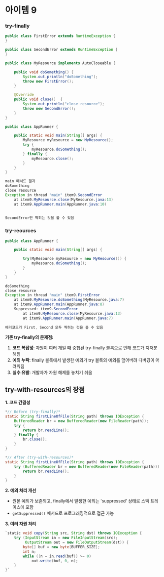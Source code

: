 # 아이템 9

### try-finally

```java
public class FirstError extends RuntimeException {
}

public class SecondError extends RuntimeException {
}

public class MyResource implements AutoCloseable {

    public void doSomething() {
        System.out.println("doSomething");
        throw new FirstError();
    }

    @Override
    public void close()  {
        System.out.println("close resource");
        throw new SecondError();
    }
}

public class AppRunner {

    public static void main(String[] args) {
        MyResource myResource = new MyResource();
        try {
            myResource.doSomething();
        } finally {
            myResource.close();
        }
    }
}

main 메서드 결과
doSomething
close resource
Exception in thread "main" item9.SecondError
	at item9.MyResource.close(MyResource.java:13)
	at item9.AppRunner.main(AppRunner.java:10)
	
	
SecondError만 찍히는 것을 볼 수 있음
```

### try-reources

```java
public class AppRunner {

    public static void main(String[] args) {

        try(MyResource myResource = new MyResource()) {
            myResource.doSomething();
        }
    }
}

doSomething
close resource
Exception in thread "main" item9.FirstError
	at item9.MyResource.doSomething(MyResource.java:7)
	at item9.AppRunner.main(AppRunner.java:8)
	Suppressed: item9.SecondError
		at item9.MyResource.close(MyResource.java:13)
		at item9.AppRunner.main(AppRunner.java:7)
		
에러코드가 First, Second 모두 찍히는 것을 볼 수 있음
```

**기존 try-finally의 문제점:**

1. **코드 복잡성**: 자원이 여러 개일 때 중첩된 try-finally 블록으로 인해 코드가 지저분해짐
2. **예외 누락**: finally 블록에서 발생한 예외가 try 블록의 예외를 덮어버려 디버깅이 어려워짐
3. **실수 유발**: 개발자가 자원 해제를 놓치기 쉬움

## try-with-resources의 장점

**1. 코드 간결성**

```java
*// Before (try-finally)*
static String firstLineOfFile(String path) throws IOException {
    BufferedReader br = new BufferedReader(new FileReader(path));
    try {
        return br.readLine();
    } finally {
        br.close();
    }
}

*// After (try-with-resources)*
static String firstLineOfFile(String path) throws IOException {
    try (BufferedReader br = new BufferedReader(new FileReader(path))) {
        return br.readLine();
    }
}
```

**2. 예외 처리 개선**

- 원본 예외가 보존되고, finally에서 발생한 예외는 'suppressed' 상태로 스택 트레이스에 포함
- `getSuppressed()` 메서드로 프로그래밍적으로 접근 가능

**3. 여러 자원 처리**

```java
`static void copy(String src, String dst) throws IOException {
    try (InputStream in = new FileInputStream(src);
         OutputStream out = new FileOutputStream(dst)) {
        byte[] buf = new byte[BUFFER_SIZE];
        int n;
        while ((n = in.read(buf)) >= 0)
            out.write(buf, 0, n);
    }
}`
```